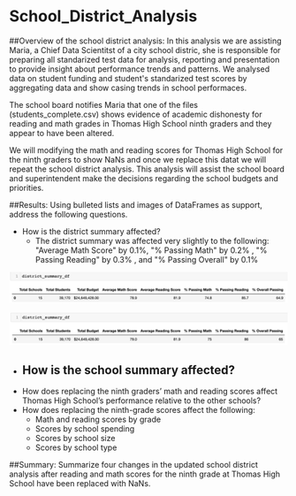 # School_District_Analysis

##Overview of the school district analysis:
In this analysis we are assisting Maria, a Chief Data Scientitst of a city school distric, she is responsible for preparing all standarized test data for analysis, reporting and presentation to provide insight about performance trends and patterns. We analysed data on student funding and student's standarized test scores by aggregating data and show casing trends in school performaces. 

The school board notifies Maria that one of the files (students_complete.csv) shows evidence of academic dishonesty for reading and math grades in Thomas High School ninth graders and they appear to have been altered. 

We will modifying the math and reading scores for Thomas High School for the ninth graders to show NaNs and once we replace this datat we will repeat the school district analysis. This analysis will assist the school board and superintendent make the decisions regarding the school budgets and priorities.

##Results: Using bulleted lists and images of DataFrames as support, address the following questions.

- How is the district summary affected?
  - The district summary was affected very slightly to the following: "Average Math Score" by 0.1%, "% Passing Math" by 0.2% , "% Passing Reading" by 0.3% , and "% Passing Overall" by 0.1%
  
![Distric Summary After](https://github.com/Lesliec87/School_District_Analysis/blob/main/Resources/PycitySchool%20Challenge.png)

![Distric Summary Before](https://github.com/Lesliec87/School_District_Analysis/blob/main/Resources/PycitySchool.png)

- How is the school summary affected?
  -
- How does replacing the ninth graders’ math and reading scores affect Thomas High School’s performance relative to the other schools?
- How does replacing the ninth-grade scores affect the following:
  - Math and reading scores by grade
  - Scores by school spending
  - Scores by school size
  - Scores by school type


##Summary: Summarize four changes in the updated school district analysis after reading and math scores for the ninth grade at Thomas High School have been replaced with NaNs.
